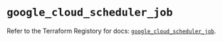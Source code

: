 # `google_cloud_scheduler_job`

Refer to the Terraform Registory for docs: [`google_cloud_scheduler_job`](https://www.terraform.io/docs/providers/google-beta/r/google_cloud_scheduler_job).
